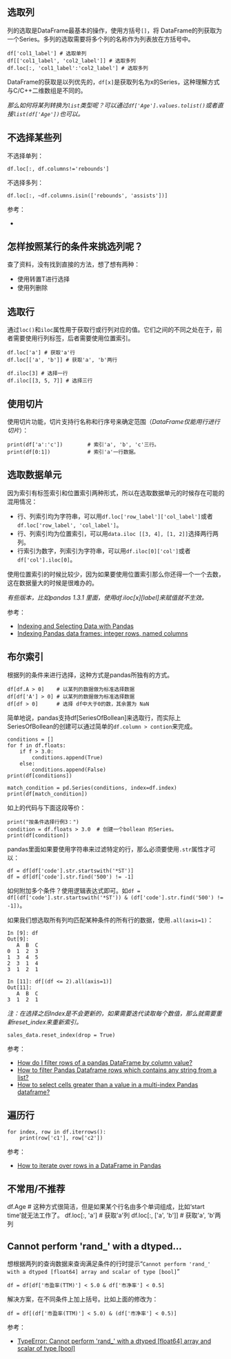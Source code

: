## 选取列

列的选取是DataFrame最基本的操作，使用方括号`[]`，将 DataFrame的列获取为一个Series。多列的选取需要将多个列的名称作为列表放在方括号中。

```
df['col1_label'] # 选取单列
df[['col1_label', 'col2_label']] # 选取多列
df.loc[:, 'col1_label':'col2_label'] # 选取多列
```

DataFrame的获取是以列优先的，`df[x]`是获取列名为x的Series，这种理解方式与C/C++二维数组是不同的。

*那么如何将某列转换为`list`类型呢？可以通过`df['Age'].values.tolist()`或者直接`list(df['Age'])`也可以。*

## 不选择某些列


不选择单列：

```
df.loc[:, df.columns!='rebounds']
```

不选择多列：

```
df.loc[:, ~df.columns.isin(['rebounds', 'assists'])]
```

参考：

- [](https://www.statology.org/pandas-exclude-column/)

## 怎样按照某行的条件来挑选列呢？

查了资料，没有找到直接的方法，想了想有两种：

- 使用转置T进行选择
- 使用列删除


## 选取行

通过`loc()`和`iloc`属性用于获取行或行列对应的值。它们之间的不同之处在于，前者需要使用行列标签，后者需要使用位置索引。

```
df.loc['a'] # 获取'a'行
df.loc[['a', 'b']] # 获取'a', 'b'两行

df.iloc[3] # 选择一行
df.iloc[[3, 5, 7]] # 选择三行
```


## 使用切片

使用切片功能，切片支持行名称和行序号来确定范围（*DataFrame仅能用行进行切片*）：

```
print(df['a':'c'])        # 索引'a', 'b', 'c'三行。
print(df[0:1])            # 索引'a'一行数据。
```


## 选取数据单元

因为索引有标签索引和位置索引两种形式，所以在选取数据单元的时候存在可能的混用情况：

- 行、列索引均为字符串，可以用`df.loc['row_label']['col_label']`或者`df.loc['row_label', 'col_label']`。
- 行、列索引均为位置索引，可以用`data.iloc [[3, 4], [1, 2]]`选择两行两列。
- 行索引为数字，列索引为字符串，可以用`df.iloc[0]['col']`或者`df['col'].iloc[0]`。


使用位置索引的时候比较少，因为如果要使用位置索引那么你还得一个一个去数，这在数据量大的时候是很难办的。

*有些版本，比如pandas 1.3.1 里面，使用df.iloc[x][label]来赋值就不生效。*

参考：

- [Indexing and Selecting Data with Pandas](https://www.geeksforgeeks.org/indexing-and-selecting-data-with-pandas/)
- [Indexing Pandas data frames: integer rows, named columns](https://stackoverflow.com/questions/28754603/indexing-pandas-data-frames-integer-rows-named-columns)


## 布尔索引

根据列的条件来进行选择，这种方式是pandas所独有的方式。

```
df[df.A > 0]    # 以某列的数据做为标准选择数据
df[df['A'] > 0] # 以某列的数据做为标准选择数据
df[df > 0]      # 选择 df中大于0的数，其余置为 NaN
```

简单地说，pandas支持df[SeriesOfBollean]来选取行，而实际上SeriesOfBollean的创建可以通过简单的`df.column > contion`来完成。

```
conditions = []
for f in df.floats:
    if f > 3.0:
        conditions.append(True)
    else:
        conditions.append(False)
print(df[conditions])

match_condition = pd.Series(conditions, index=df.index)
print(df[match_condition])
```

如上的代码与下面这段等价：

```
print("按条件选择行例3：")
condition = df.floats > 3.0  # 创建一个bollean 的Series。
print(df[condition])
```

pandas里面如果要使用字符串来过滤特定的行，那么必须要使用`.str`属性才可以：

```
df = df[df['code'].str.startswith('*ST')]
df = df[df['code'].str.find('500') != -1]
```

如何附加多个条件？使用逻辑表达式即可。如`df = df[(df['code'].str.startswith('*ST')) & (df['code'].str.find('500') != -1])`。


如果我们想选取所有列均匹配某种条件的所有行的数据，使用`.all(axis=1)`：

```
In [9]: df
Out[9]:
   A  B  C
0  1  2  3
1  3  4  5
2  3  1  4
3  1  2  1

In [11]: df[(df <= 2).all(axis=1)]
Out[11]:
   A  B  C
3  1  2  1
```

*注：在选择之后Index是不会更新的，如果需要迭代读取每个数值，那么就需要重新reset_index来重新索引。*

```
sales_data.reset_index(drop = True)
```

参考：

- [How do I filter rows of a pandas DataFrame by column value?](https://www.youtube.com/watch?v=2AFGPdNn4FM)
- [How to filter Pandas Dataframe rows which contains any string from a list?](https://stackoverflow.com/questions/55941100/how-to-filter-pandas-dataframe-rows-which-contains-any-string-from-a-list)
- [How to select cells greater than a value in a multi-index Pandas dataframe?](https://stackoverflow.com/questions/32731498/how-to-select-cells-greater-than-a-value-in-a-multi-index-pandas-dataframe)



## 遍历行

```
for index, row in df.iterrows():
    print(row['c1'], row['c2'])
```

参考：

- [How to iterate over rows in a DataFrame in Pandas](https://stackoverflow.com/questions/16476924/how-to-iterate-over-rows-in-a-dataframe-in-pandas)


## 不常用/不推荐

df.Age  # 这种方式很简洁，但是如果某个行名由多个单词组成，比如‘start time’就无法工作了。
df.loc[:, 'a']  # 获取'a'列
df.loc[:, ['a', 'b']] # 获取'a', 'b'两列



## Cannot perform 'rand_' with a dtyped...

想根据两列的查询数据来查询满足条件的行时提示“`Cannot perform 'rand_' with a dtyped [float64] array and scalar of type [bool]`”

```
df = df[df['市盈率(TTM)'] < 5.0 & df['市净率'] < 0.5]
```

解决方案，在不同条件上加上括号。比如上面的修改为：

```
df = df[(df['市盈率(TTM)'] < 5.0) & (df['市净率'] < 0.5)]
```

参考：

- [TypeError: Cannot perform 'rand_' with a dtyped [float64] array and scalar of type [bool]](https://stackoverflow.com/questions/60654781/typeerror-cannot-perform-rand-with-a-dtyped-float64-array-and-scalar-of-ty)